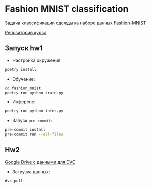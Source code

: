 # Fashion MNIST classification

Задача классификации одежды на наборе данных [Fashion-MNIST](https://github.com/zalandoresearch/fashion-mnist)

[Репозиторий курса](https://github.com/girafe-ai/mlops)

## Запуск hw1

- Настройка окружения:
```bash
poetry install
```

- Обучение:
```bash
cd fashion_mnist
poetry run python train.py
```

- Инференс:
```bash
poetry run python infer.py
```

- Запуск `pre-commit`:
```bash
pre-commit install
pre-commit run --all-files
```

## Hw2

[Google Drive с данными для DVC](https://drive.google.com/drive/u/6/folders/1pseSLm5GJNShatTFvCr5DsU9K61fVr5R)

- Загрузка данных:
```bash
dvc pull
```
